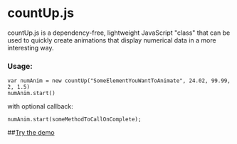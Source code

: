 countUp.js
==========

countUp.js is a dependency-free, lightweight JavaScript "class" that can be used to quickly create animations that display numerical data in a more interesting way.

### Usage:

    var numAnim = new countUp("SomeElementYouWantToAnimate", 24.02, 99.99, 2, 1.5)
    numAnim.start()

with optional callback:

	numAnim.start(someMethodToCallOnComplete);


##[Try the demo](http://inorganik.github.io/countUp.js)
